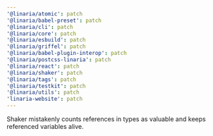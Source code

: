 ```yaml
---
'@linaria/atomic': patch
'@linaria/babel-preset': patch
'@linaria/cli': patch
'@linaria/core': patch
'@linaria/esbuild': patch
'@linaria/griffel': patch
'@linaria/babel-plugin-interop': patch
'@linaria/postcss-linaria': patch
'@linaria/react': patch
'@linaria/shaker': patch
'@linaria/tags': patch
'@linaria/testkit': patch
'@linaria/utils': patch
'linaria-website': patch
---
```


Shaker mistakenly counts references in types as valuable and keeps referenced variables alive.
